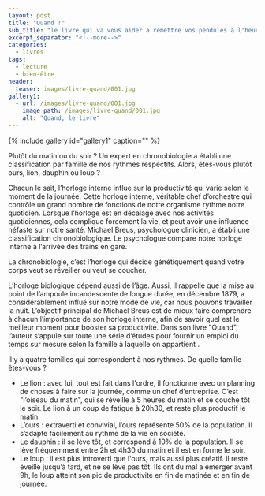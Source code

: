 ```yaml
---
layout: post
title: "Quand !"
sub_title: "le livre qui va vous aider à remettre vos pendules à l'heure."
excerpt_separator: "<!--more-->"
categories:
  - livres
tags:
  - lecture
  - bien-être
header:
  teaser: images/livre-quand/001.jpg
gallery1:
  - url: /images/livre-quand/001.jpg
    image_path: /images/livre-quand/001.jpg
    alt: "Quand, le livre"
---
```

{% include gallery id="gallery1" caption="" %}

Plutôt du matin ou du soir ? Un expert en chronobiologie a établi une classification par famille de nos rythmes respectifs. Alors, êtes-vous plutôt ours, lion, dauphin ou loup ?

Chacun le sait, l’horloge interne influe sur la productivité qui varie selon le moment de la journée. Cette horloge interne, véritable chef d’orchestre qui contrôle un grand nombre de fonctions de notre organisme rythme notre quotidien. Lorsque l’horloge est en décalage avec nos activités quotidiennes, cela complique forcément la vie, et peut avoir une influence néfaste sur notre santé. Michael Breus, psychologue clinicien, a établi une classification chronobiologique. <!--more--> Le psychologue compare notre horloge interne à l’arrivée des trains en gare.

La chronobiologie, c’est l’horloge qui décide génétiquement quand votre corps veut se réveiller ou veut se coucher.

L’horloge biologique dépend aussi de l’âge. Aussi, il rappelle que la mise au point de l’ampoule incandescente de longue durée, en décembre 1879, a considérablement influé sur notre mode de vie, car nous pouvons travailler la nuit. L’objectif principal de Michael Breus est de mieux faire comprendre à chacun l’importance de son horloge interne, afin de savoir quel est le meilleur moment pour booster sa productivité. Dans son livre "Quand", l’auteur s’appuie sur toute une série d’études pour fournir un emploi du temps sur mesure selon la famille à laquelle on appartient .

Il y a quatre familles qui correspondent à nos rythmes. De quelle famille êtes-vous ?

* Le lion : avec lui, tout est fait dans l'ordre, il fonctionne avec un planning de choses à faire sur la journée, comme un chef d’entreprise. C’est "l’oiseau du matin", qui se réveille à 5 heures du matin et se couche tôt le soir. Le lion à un coup de fatigue à 20h30, et reste plus productif le matin.
* L’ours : extraverti et convivial, l’ours représente 50% de la population. Il s’adapte facilement au rythme de la vie en société.
* Le dauphin : il se lève tôt, et correspond à 10% de la population. Il se lève fréquemment entre 2h et 4h30 du matin et il est en forme le soir.
* Le loup : il est plus introverti que l'ours, mais aussi plus créatif. Il reste éveillé jusqu’à tard, et ne se lève pas tôt. Ils ont du mal a émerger avant 9h, le loup atteint son pic de productivité en fin de matinée et en fin de journée.